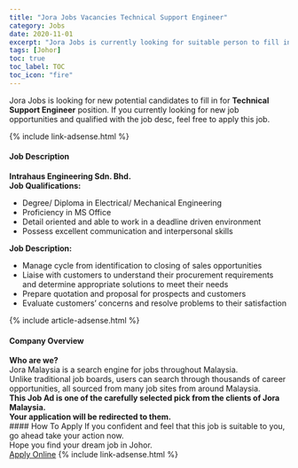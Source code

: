 ```yaml
---
title: "Jora Jobs Vacancies Technical Support Engineer" 
category: Jobs 
date: 2020-11-01 
excerpt: "Jora Jobs is currently looking for suitable person to fill in the Technical Support Engineer which positioned at Johor" 
tags: [Johor] 
toc: true 
toc_label: TOC 
toc_icon: "fire" 
--- 
```


<p>Jora Jobs is looking for new potential candidates to fill in for <b>Technical Support Engineer</b> position. If you currently looking for new job opportunities and qualified with the job desc, feel free to apply this job.
</p>{% include link-adsense.html %} 
<div><div><h4>Job Description</h4></div><div><div><span><div><div><strong>Intrahaus Engineering Sdn. Bhd.</strong></div><div><strong>Job Qualifications:</strong></div><ul><li>Degree/ Diploma in Electrical/ Mechanical Engineering</li><li>Proficiency in MS Office</li><li>Detail oriented and able to work in a deadline driven environment</li><li>Possess excellent communication and interpersonal skills</li></ul><div><strong>Job Description:</strong></div><ul><li>Manage cycle from identification to closing of sales opportunities</li><li>Liaise with customers to understand their procurement requirements and determine appropriate solutions to meet their needs</li><li>Prepare quotation and proposal for prospects and customers</li><li>Evaluate customers&#8217; concerns and resolve problems to their satisfaction</li></ul></div></span></div></div></div> 
{% include article-adsense.html %} 
<div><div><h4>Company Overview</h4></div><div><div><span><div><div>
<strong>Who are we?</strong></div>
<div>
	Jora Malaysia is a search engine for jobs throughout Malaysia.<br>
	Unlike traditional job boards, users can search through thousands of career opportunities, all sourced from many job sites from around Malaysia.&#160;</div>
<div>
<div>
<strong>This Job Ad is one of the carefully selected pick from the clients of Jora Malaysia.</strong></div>
<div>
<strong>Your application will be redirected to them.</strong></div>
</div></div></span></div></div></div> 
#### How To Apply 
If you confident and feel that this job is suitable to you, go ahead take your action now. <br/> 
Hope you find your dream job in Johor. <br/> 
<a href="https://www.jobstreet.com.my/en/job/technical-support-engineer-4415153?jobId=jobstreet-my-job-4415153&sectionRank=24&token=0~8b20aa1a-b401-4579-9385-7c8f25415886&fr=SRP%20View%20In%20New%20Ta" class="btn btn--info" target="_blank" rel="nofollow noopenner">Apply Online</a> 
{% include link-adsense.html %} 
